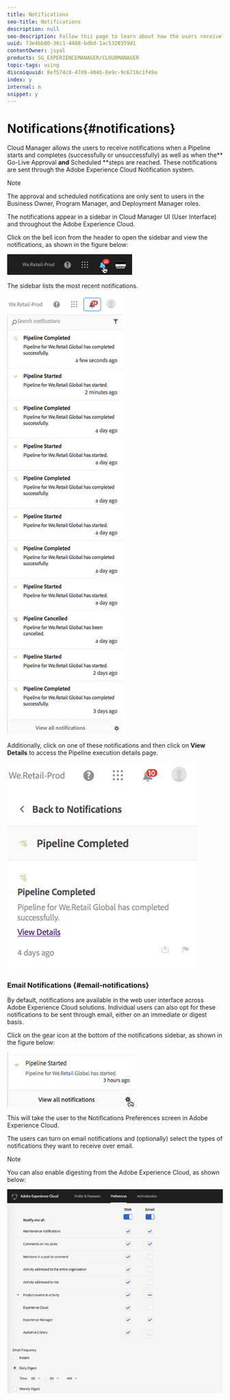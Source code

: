 ```yaml
---
title: Notifications
seo-title: Notifications
description: null
seo-description: Follow this page to learn about how the users receive notifications when a pipeline starts and completes (successfully or unsuccessfully).
uuid: 73e4bb80-36c1-4408-bdbd-1ac5328359d1
contentOwner: jsyal
products: SG_EXPERIENCEMANAGER/CLOUDMANAGER
topic-tags: using
discoiquuid: 8ef574c8-47d9-404b-8e9c-9c6716c1f49a
index: y
internal: n
snippet: y
---
```


# Notifications{#notifications}

Cloud Manager allows the users to receive notifications when a Pipeline starts and completes (successfully or unsuccessfully) as well as when the** Go-Live Approval **and** Scheduled **steps are reached. These notifications are sent through the Adobe Experience Cloud Notification system.

>[!NOTE]
>
>The approval and scheduled notifications are only sent to users in the Business Owner, Program Manager, and Deployment Manager roles.

The notifications appear in a sidebar in Cloud Manager UI (User Interface) and throughout the Adobe Experience Cloud.

Click on the bell icon from the header to open the sidebar and view the notifications, as shown in the figure below:

![](assets/image2018-7-12_11-52-40.png)

The sidebar lists the most recent notifications.

![](assets/screen_shot_2018-07-20at91406pm.png)

Additionally, click on one of these notifications and then click on **View Details** to access the Pipeline execution details page.

![](assets/screen_shot_2018-08-14at43503pm.png)

### Email Notifications {#email-notifications}

By default, notifications are available in the web user interface across Adobe Experience Cloud solutions. Individual users can also opt for these notifications to be sent through email, either on an immediate or digest basis.

Click on the gear icon at the bottom of the notifications sidebar, as shown in the figure below:

![](assets/image2018-7-12_12-8-19.png)

This will take the user to the Notifications Preferences screen in Adobe Experience Cloud.

The users can turn on email notifications and (optionally) select the types of notifications they want to receive over email.

>[!NOTE]
>
>You can also enable digesting from the Adobe Experience Cloud, as shown below:

![](assets/image2018-7-12_12-10-51.png)

